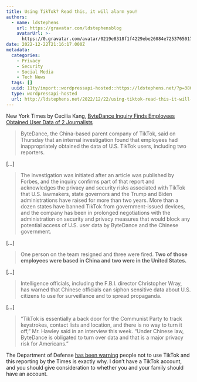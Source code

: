```yaml
---
title: Using TikTok? Read this, it will alarm you!
authors:
  - name: ldstephens
    url: https://gravatar.com/ldstephensblog
    avatarUrl: >-
      https://0.gravatar.com/avatar/0219e8318f1f4229ebe26084e7253765017f43ca0c631be37dc6d0b8ad6e40a4?s=96&d=identicon&r=G
date: 2022-12-22T21:16:17.000Z
metadata:
  categories:
    - Privacy
    - Security
    - Social Media
    - Tech News
  tags: []
  uuid: 11ty/import::wordpressapi-hosted::https://ldstephens.net/?p=3863
  type: wordpressapi-hosted
  url: http://ldstephens.net/2022/12/22/using-tiktok-read-this-it-will-alarm-you/
---
```

New York Times by Cecilia Kang, [ByteDance Inquiry Finds Employees Obtained User Data of 2 Journalists](https://www.nytimes.com/2022/12/22/technology/byte-dance-tik-tok-internal-investigation.html)

> ByteDance, the China-based parent company of TikTok, said on Thursday that an internal investigation found that employees had inappropriately obtained the data of U.S. TikTok users, including two reporters.

\[…\]

> The investigation was initiated after an article was published by Forbes, and the inquiry confirms part of that report and acknowledges the privacy and security risks associated with TikTok that U.S. lawmakers, state governors and the Trump and Biden administrations have raised for more than two years. More than a dozen states have banned TikTok from government-issued devices, and the company has been in prolonged negotiations with the administration on security and privacy measures that would block any potential access of U.S. user data by ByteDance and the Chinese government.

​\[…\]

> One person on the team resigned and three were fired. **Two of those employees were based in China and two were in the United States.**

​\[…\]

> Intelligence officials, including the F.B.I. director Christopher Wray, has warned that Chinese officials can siphon sensitive data about U.S. citizens to use for surveillance and to spread propaganda.

​\[…\]

> “TikTok is essentially a back door for the Communist Party to track keystrokes, contact lists and location, and there is no way to turn it off,” Mr. Hawley said in an interview this week. “Under Chinese law, ByteDance is obligated to turn over data and that is a major privacy risk for Americans.”

The Department of Defense [has been warning](https://www.inc.com/jason-aten/the-department-of-defense-is-warning-people-not-to-use-tiktok-over-national-security-concerns.html) people not to use TikTok and this reporting by the Times is exactly why. I don’t have a TikTok account, and you should give consideration to whether you and your family should have an account.